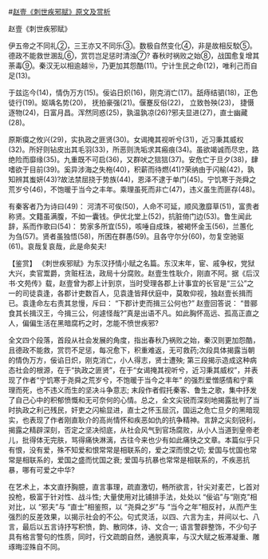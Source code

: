 #[赵壹《刺世疾邪赋》原文及赏析](https://www.vrrw.net/wx/10051.html)

赵壹《刺世疾邪赋》

伊五帝之不同礼②，三王亦又不同乐③。数极自然变化④，非是故相反駮⑤。德政不能救世溷乱⑥，赏罚岂足惩时清浊⑦? 春秋时祸败之始⑧，战国愈复增其荼毒⑨。秦汉无以相逾越⑩，乃更加其怨酷(11)。宁计生民之命(12)，唯利己而自足(13)。

于兹迄今(14)，情伪万方(15)。佞谄日炽(16)，刚克消亡(17)。舐痔结驷(18)，正色徒行(19)。妪竬名势(20)， 抚拍豪强(21)。偃蹇反俗(22)， 立致咎殃(23)， 捷慑逐物(24)，日富月昌。浑然同惑(25)，孰温孰凉(26)?邪夫显进(27)，直士幽藏(28)。

原斯瘼之攸兴(29)，实执政之匪贤(30)。女谒掩其视听兮(31)，近习秉其威权(32)。所好则钻皮出其毛羽(33)，所恶则洗垢求其瘢痕(34)。虽欲竭诚而尽忠，路绝险而靡缘(35)。九重既不可启(36)，又群吠之狺狺(37)。安危亡于旦夕(38)，肆嗜欲于目前(39)。奚异涉海之失柂(40)，积薪而待燃(41)?荣纳由于闪榆(42)，孰知辨其蚩妍(43)?故法禁屈挠于势族(44)，恩泽不逮于单门(45)。宁饥寒于尧舜之荒岁兮(46)，不饱暖于当今之丰年。乘理虽死而非亡(47)，违义虽生而匪存(48)。

有秦客者乃为诗曰(49)： 河清不可俟(50)，人命不可延，顺风激靡草(51)，富贵者称贤。文籍虽满腹，不如一囊钱。伊优北堂上(52)，抗脏倚门边(53)。鲁生闻此辞，系而作歌曰(54)： 势家多所宜(55)，咳唾自成珠，被褐怀金玉(56)，兰蕙化为刍(57)。贤者虽独悟(58)，所困在群愚(59)。且各守尔分(60)，勿复空驰驱(61)。哀哉复哀哉，此是命矣夫!



【鉴赏】 《刺世疾邪赋》为东汉抒情小赋之名篇。东汉末年，宦、戚争权，党狱大兴，卖官鬻爵，贪赃枉法，政局十分腐败。赵壹生性耿介，刚直不阿。据《后汉书·文苑传》载，赵壹曾为郡上计到京，当时受理各郡上计事宜的长官是“三公”之一的司徒袁逢，各郡计吏数百人，见袁逢皆拜伏庭中，莫敢仰视，独赵壹长揖而已。袁逢命左右责其怠慢，斥曰： “下郡计吏而揖三公何也?” 赵壹回答说： “昔郦食其长揖汉王，今揖三公，何遽怪哉?”真是出语不凡。如此胸怀高远、孤高正直之人，偏偏生活在黑暗腐朽之时，怎能不愤世疾邪?

全文四个段落，首段从社会发展的角度，指出春秋乃祸败之始，秦汉则更加怨酷，且德政不能救，赏罚不足惩，每况愈下，积重难返，无可救药;次段具体揭露当朝的情伪万方，佞谄日炽，刚克消亡，小人得志，贤士遭殃; 第三段揭示造成这种病态社会的根源，在于“执政之匪贤”，在于“女谒掩其视听兮，近习秉其威权”，并表现了作者“宁饥寒于尧舜之荒岁兮，不饱暖于当今之丰年” 的强烈爱憎感情和宁乘理而死，也不违义而生的坚决斗争意志; 末段作者假托秦客、鲁生之歌，集中抒发了自己心中的积郁愤慨和无可奈何的心情。总之，全文尖锐而深刻地揭露批判了当时执政之利己残民，奸吏之闪榆显进，直士之怀玉屈沉，国运之危亡旦夕的黑暗现实，也表现了作者刚直耿介的高尚情怀和疾恶如仇的抗争精神。言辞之尖刻锐利，揭露之精辟深刻，否定之坚决彻底，从社会风气到官场腐败，从小人当道到皇帝老儿，批得体无完肤，骂得痛快淋漓，古往今来也少有如此痛快之文章。本篇似乎只有恨，没有爱，殊不知爱和恨常常是相联系的，爱之深而恨之切; 爱国与忧国也常常是相联系的，爱国之盛而忧国之衰; 爱国与抗暴也常常是相联系的，不疾恶抗暴，哪有可爱之中华?

在艺术上，本文直抒胸臆，直言事理，疏直激切，畅所欲言，针尖对麦芒，匕首对投枪，极富于针对性、战斗性; 大量使用对比铺排手法，处处以 “佞谄”与“刚克”相对比，以 “邪夫”与 “直士”相鉴照，以 “尧舜之岁”与 “当今之年”相反衬，从而产生强烈的反差效果，以揭示社会的不公。句式灵活，以四、六言为主，并间以七、八言，最后以五言诗抒写积愤，韵、散同体，诗、文合一; 语言警辟整饰，不少句子具有格言警句的性质，同时，行文疏朗自然，通脱真率，与汉大赋之板滞凝重、雕琢晦涩殊自不同。

